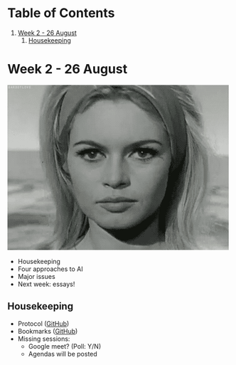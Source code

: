 
# Table of Contents

1.  [Week 2 - 26 August](#org711c6d4)
    1.  [Housekeeping](#orgdc4ad83)


<a id="org711c6d4"></a>

# Week 2 - 26 August

![img](./img/bardot.gif)

-   Housekeeping
-   Four approaches to AI
-   Major issues
-   Next week: essays!


<a id="orgdc4ad83"></a>

## Housekeeping

-   Protocol ([GitHub](https://github.com/birkenkrahe/ai482/blob/main/2_what_is_ai/protocol_23_aug.md))
-   Bookmarks ([GitHub](https://github.com/birkenkrahe/ai482/blob/main/bookmarks.md))
-   Missing sessions:
    -   Google meet? (Poll: Y/N)
    -   Agendas will be posted

